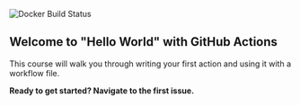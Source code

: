 
![Docker Build Status](https://img.shields.io/docker/build/teknofage/hello-github-actions)

## Welcome to "Hello World" with GitHub Actions

This course will walk you through writing your first action and using it with a workflow file. 

**Ready to get started? Navigate to the first issue.**
